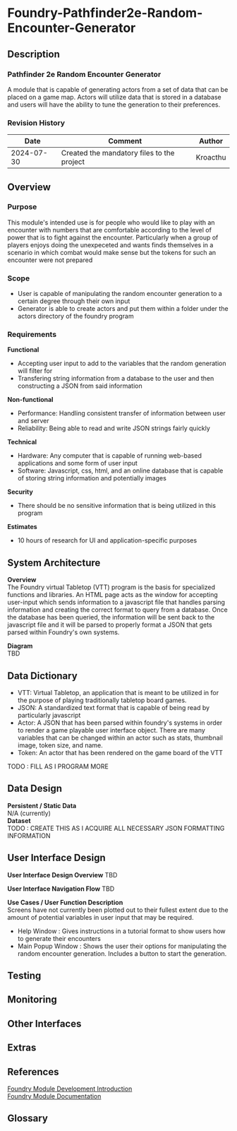 # Foundry-Pathfinder2e-Random-Encounter-Generator

## Description
### Pathfinder 2e Random Encounter Generator
A module that is capable of generating actors from a set of data that can be placed on a game map. Actors will utilize data that is stored in a database and users will have the ability to tune the generation to their preferences.
### Revision History
| Date | Comment | Author |  
| --- | --- | --- |  
| 2024-07-30 | Created the mandatory files to the project | Kroacthu |

## Overview
### Purpose
This module's intended use is for people who would like to play with an encounter with numbers that are comfortable according to the level of power that is to fight against the encounter. Particularly when a group of players enjoys doing the unexpeceted and wants finds themselves in a scenario in which combat would make sense but the tokens for such an encounter were not prepared
### Scope
- User is capable of manipulating the random encounter generation to a certain degree through their own input
- Generator is able to create actors and put them within a folder under the actors directory of the foundry program
### Requirements
**Functional**
- Accepting user input to add to the variables that the random generation will filter for  
- Transfering string information from a database to the user and then constructing a JSON from said information

**Non-functional**  
- Performance: Handling consistent transfer of information between user and server  
- Reliability: Being able to read and write JSON strings fairly quickly  

**Technical**  
- Hardware: Any computer that is capable of running web-based applications and some form of user input  
- Software: Javascript, css, html, and an online database that is capable of storing string information and potentially images  

**Security**
- There should be no sensitive information that is being utilized in this program

**Estimates**
- 10 hours of research for UI and application-specific purposes  

## System Architecture
**Overview**  
The Foundry virtual Tabletop (VTT) program is the basis for specialized functions and libraries. An HTML page acts as the window for accepting user-input which sends information to a javascript file that handles parsing information and creating the correct format to query from a database. Once the database has been queried, the information will be sent back to the javascript file and it will be parsed to properly format a JSON that gets parsed within Foundry's own systems.

**Diagram**  
TBD

## Data Dictionary
- VTT: Virtual Tabletop, an application that is meant to be utilized in for the purpose of playing traditionally tabletop board games.
- JSON: A standardized text format that is capable of being read by particularly javascript
- Actor: A JSON that has been parsed within foundry's systems in order to render a game playable user interface object. There are many variables that can be changed within an actor such as stats, thumbnail image, token size, and name.
- Token: An actor that has been rendered on the game board of the VTT

TODO : FILL AS I PROGRAM MORE

## Data Design
**Persistent / Static Data**  
N/A (currently)  
**Dataset**  
TODO : CREATE THIS AS I ACQUIRE ALL NECESSARY JSON FORMATTING INFORMATION

## User Interface Design
**User Interface Design Overview**
TBD

**User Interface Navigation Flow**
TBD

**Use Cases / User Function Description**  
Screens have not currently been plotted out to their fullest extent due to the amount of potential variables in user input that may be required.
- Help Window : Gives instructions in a tutorial format to show users how to generate their encounters
- Main Popup Window : Shows the user their options for manipulating the random encounter generation. Includes a button to start the generation.

## Testing

## Monitoring

## Other Interfaces

## Extras

## References
[Foundry Module Development Introduction](https://foundryvtt.com/article/module-development/)  
[Foundry Module Documentation](https://foundryvtt.com/api/modules/foundry.html)


## Glossary